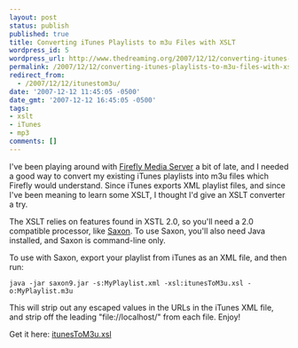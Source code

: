 ```yaml
---
layout: post
status: publish
published: true
title: Converting iTunes Playlists to m3u Files with XSLT
wordpress_id: 5
wordpress_url: http://www.thedreaming.org/2007/12/12/converting-itunes-playlists-to-m3u-files-with-xslt/
permalink: /2007/12/12/converting-itunes-playlists-to-m3u-files-with-xslt/
redirect_from:
  - /2007/12/12/itunestom3u/
date: '2007-12-12 11:45:05 -0500'
date_gmt: '2007-12-12 16:45:05 -0500'
tags:
- xslt
- iTunes
- mp3
comments: []
---
```

I've been playing around with [Firefly Media Server](http://en.wikipedia.org/wiki/Firefly_Media_Server) a bit of late, and I needed a good way to convert my existing iTunes playlists into m3u files which Firefly would understand.  Since iTunes exports XML playlist files, and since I've been meaning to learn some XSLT, I thought I'd give an XSLT converter a try.

The XSLT relies on features found in XSTL 2.0, so you'll need a 2.0 compatible processor, like [Saxon](http://saxon.sourceforge.net).  To use Saxon, you'll also need Java installed, and Saxon is command-line only.

To use with Saxon, export your playlist from iTunes as an XML file, and then run:

    java -jar saxon9.jar -s:MyPlaylist.xml -xsl:itunesToM3u.xsl -o:MyPlaylist.m3u

This will strip out any escaped values in the URLs in the iTunes XML file, and strip off the leading "file://localhost/" from each file.  Enjoy!

Get it here: <a href="{{ site.baseurl }}/files/itunesToM3u.xsl" download>itunesToM3u.xsl</a>
